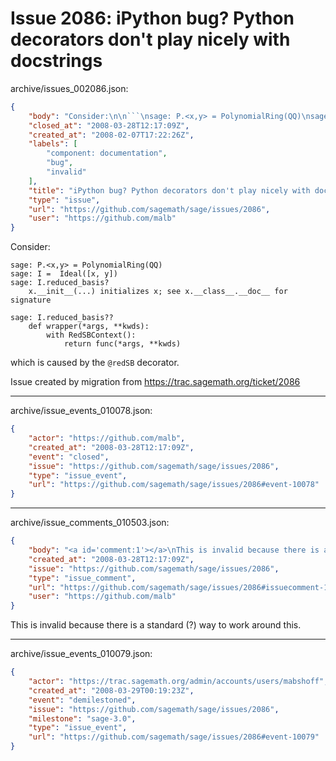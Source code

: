 # Issue 2086: iPython bug? Python decorators don't play nicely with docstrings

archive/issues_002086.json:
```json
{
    "body": "Consider:\n\n```\nsage: P.<x,y> = PolynomialRing(QQ)\nsage: I =  Ideal([x, y])\nsage: I.reduced_basis?\n    x.__init__(...) initializes x; see x.__class__.__doc__ for signature\n\nsage: I.reduced_basis??\n    def wrapper(*args, **kwds):\n        with RedSBContext():\n            return func(*args, **kwds)\n```\n\nwhich is caused by the `@redSB` decorator. \n\nIssue created by migration from https://trac.sagemath.org/ticket/2086\n\n",
    "closed_at": "2008-03-28T12:17:09Z",
    "created_at": "2008-02-07T17:22:26Z",
    "labels": [
        "component: documentation",
        "bug",
        "invalid"
    ],
    "title": "iPython bug? Python decorators don't play nicely with docstrings",
    "type": "issue",
    "url": "https://github.com/sagemath/sage/issues/2086",
    "user": "https://github.com/malb"
}
```
Consider:

```
sage: P.<x,y> = PolynomialRing(QQ)
sage: I =  Ideal([x, y])
sage: I.reduced_basis?
    x.__init__(...) initializes x; see x.__class__.__doc__ for signature

sage: I.reduced_basis??
    def wrapper(*args, **kwds):
        with RedSBContext():
            return func(*args, **kwds)
```

which is caused by the `@redSB` decorator. 

Issue created by migration from https://trac.sagemath.org/ticket/2086





---

archive/issue_events_010078.json:
```json
{
    "actor": "https://github.com/malb",
    "created_at": "2008-03-28T12:17:09Z",
    "event": "closed",
    "issue": "https://github.com/sagemath/sage/issues/2086",
    "type": "issue_event",
    "url": "https://github.com/sagemath/sage/issues/2086#event-10078"
}
```



---

archive/issue_comments_010503.json:
```json
{
    "body": "<a id='comment:1'></a>\nThis is invalid because there is a standard (?) way to work around this.",
    "created_at": "2008-03-28T12:17:09Z",
    "issue": "https://github.com/sagemath/sage/issues/2086",
    "type": "issue_comment",
    "url": "https://github.com/sagemath/sage/issues/2086#issuecomment-10503",
    "user": "https://github.com/malb"
}
```

<a id='comment:1'></a>
This is invalid because there is a standard (?) way to work around this.



---

archive/issue_events_010079.json:
```json
{
    "actor": "https://trac.sagemath.org/admin/accounts/users/mabshoff",
    "created_at": "2008-03-29T00:19:23Z",
    "event": "demilestoned",
    "issue": "https://github.com/sagemath/sage/issues/2086",
    "milestone": "sage-3.0",
    "type": "issue_event",
    "url": "https://github.com/sagemath/sage/issues/2086#event-10079"
}
```
